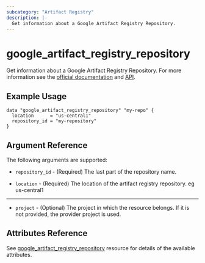 ```yaml
---
subcategory: "Artifact Registry"
description: |-
  Get information about a Google Artifact Registry Repository.
---
```


# google\_artifact\_registry\_repository

Get information about a Google Artifact Registry Repository. For more information see
the [official documentation](https://cloud.google.com/artifact-registry/docs/)
and [API](https://cloud.google.com/artifact-registry/docs/apis).

## Example Usage

```hcl
data "google_artifact_registry_repository" "my-repo" {
  location      = "us-central1"
  repository_id = "my-repository"
}
```

## Argument Reference

The following arguments are supported:

* `repository_id` - (Required) The last part of the repository name.

* `location` - (Required) The location of the artifact registry repository. eg us-central1

- - -

* `project` - (Optional) The project in which the resource belongs. If it
    is not provided, the provider project is used.

## Attributes Reference

See [google_artifact_registry_repository](https://registry.terraform.io/providers/hashicorp/google/latest/docs/resources/artifact_registry_repository#argument-reference) resource for details of the available attributes.
